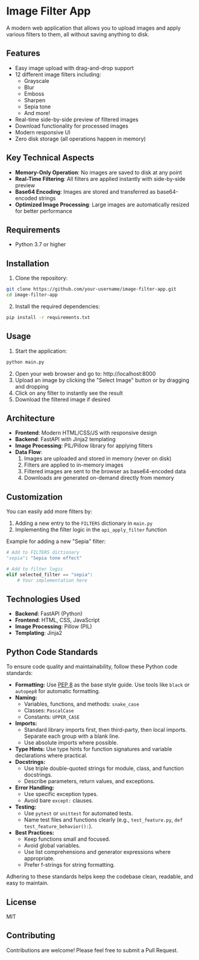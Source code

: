 # Image Filter App

A modern web application that allows you to upload images and apply various filters to them, all without saving anything to disk.

## Features

- Easy image upload with drag-and-drop support
- 12 different image filters including:
  - Grayscale
  - Blur
  - Emboss
  - Sharpen
  - Sepia tone
  - And more!
- Real-time side-by-side preview of filtered images
- Download functionality for processed images
- Modern responsive UI
- Zero disk storage (all operations happen in memory)

## Key Technical Aspects

- **Memory-Only Operation**: No images are saved to disk at any point
- **Real-Time Filtering**: All filters are applied instantly with side-by-side preview
- **Base64 Encoding**: Images are stored and transferred as base64-encoded strings
- **Optimized Image Processing**: Large images are automatically resized for better performance

## Requirements

- Python 3.7 or higher

## Installation

1. Clone the repository:

```bash
git clone https://github.com/your-username/image-filter-app.git
cd image-filter-app
```

2. Install the required dependencies:

```bash
pip install -r requirements.txt
```

## Usage

1. Start the application:

```bash
python main.py
```

2. Open your web browser and go to: http://localhost:8000
3. Upload an image by clicking the "Select Image" button or by dragging and dropping
4. Click on any filter to instantly see the result
5. Download the filtered image if desired

## Architecture

- **Frontend**: Modern HTML/CSS/JS with responsive design
- **Backend**: FastAPI with Jinja2 templating
- **Image Processing**: PIL/Pillow library for applying filters
- **Data Flow**:
  1. Images are uploaded and stored in memory (never on disk)
  2. Filters are applied to in-memory images
  3. Filtered images are sent to the browser as base64-encoded data
  4. Downloads are generated on-demand directly from memory

## Customization

You can easily add more filters by:

1. Adding a new entry to the `FILTERS` dictionary in `main.py`
2. Implementing the filter logic in the `api_apply_filter` function

Example for adding a new "Sepia" filter:

```python
# Add to FILTERS dictionary
"sepia": "Sepia tone effect"

# Add to filter logic
elif selected_filter == "sepia":
    # Your implementation here
```

## Technologies Used

- **Backend**: FastAPI (Python)
- **Frontend**: HTML, CSS, JavaScript
- **Image Processing**: Pillow (PIL)
- **Templating**: Jinja2

## Python Code Standards

To ensure code quality and maintainability, follow these Python code standards:

- **Formatting:** Use [PEP 8](https://www.python.org/dev/peps/pep-0008/) as the base style guide. Use tools like `black` or `autopep8` for automatic formatting.
- **Naming:**
  - Variables, functions, and methods: `snake_case`
  - Classes: `PascalCase`
  - Constants: `UPPER_CASE`
- **Imports:**
  - Standard library imports first, then third-party, then local imports. Separate each group with a blank line.
  - Use absolute imports where possible.
- **Type Hints:** Use type hints for function signatures and variable declarations where practical.
- **Docstrings:**
  - Use triple double-quoted strings for module, class, and function docstrings.
  - Describe parameters, return values, and exceptions.
- **Error Handling:**
  - Use specific exception types.
  - Avoid bare `except:` clauses.
- **Testing:**
  - Use `pytest` or `unittest` for automated tests.
  - Name test files and functions clearly (e.g., `test_feature.py`, `def test_feature_behavior():`).
- **Best Practices:**
  - Keep functions small and focused.
  - Avoid global variables.
  - Use list comprehensions and generator expressions where appropriate.
  - Prefer f-strings for string formatting.

Adhering to these standards helps keep the codebase clean, readable, and easy to maintain.

## License

MIT

## Contributing

Contributions are welcome! Please feel free to submit a Pull Request.
